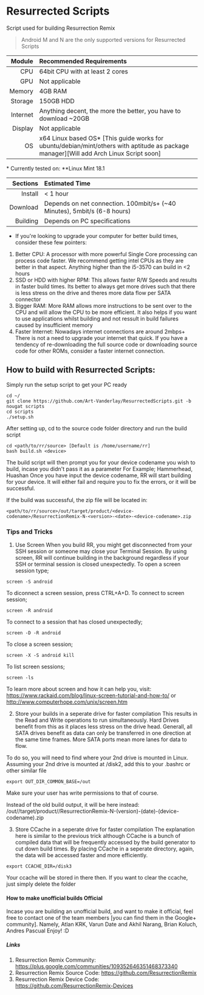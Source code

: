# Resurrected Scripts
Script used for building Resurrection Remix
> Android M and N are the only supported versions for Resurrected Scripts

Module  | Recommended Requirements
-------:|:-------------------------
CPU     | 64bit CPU with at least 2 cores
GPU     | Not applicable
Memory  | 4GB RAM
Storage | 150GB HDD
Internet| Anything decent, the more the better, you have to download ~20GB
Display | Not applicable
OS      | x64 Linux based OS* [This guide works for ubuntu/debian/mint/others with aptitude as package manager][Will add Arch Linux Script soon]

\* Currently tested on: **Linux Mint 18.1

Sections     | Estimated Time
------------:|:-------------------------
Install      | < 1 hour
Download     | Depends on net connection. 100mbit/s+ (~40 Minutes), 5mbit/s (6-8 hours)
Building     | Depends on PC specifications

- If you're looking to upgrade your computer for better build times, consider these few pointers:
 1. Better CPU: A processor with more powerful Single Core processing can process code faster. We recommend getting intel CPUs as they         are better in that aspect. Anything higher than the i5-3570 can build in <2 hours
 2. SSD or HDD with higher RPM: This allows faster R/W Speeds and results in faster build times. Its better to always get more drives         such that there is less stress on the drive and theres more data flow per SATA connector
 3. Bigger RAM: More RAM allows more instructions to be sent over to the CPU and will allow the CPU to be more efficient. It also             helps if you want to use applications whilst building and not ressult in build failures caused by insufficient memory
 4. Faster Internet: Nowadays internet connections are around 2mbps+ There is not a need to upgrade your internet that quick. If you          have a tendency of re-downloading the full source code or downloading source code for other ROMs, consider a faster internet connection.

## How to build with Resurrected Scripts:
Simply run the setup script to get your PC ready
```
cd ~/
git clone https://github.com/Art-Vanderlay/ResurrectedScripts.git -b nougat scripts
cd scripts
./setup.sh
```
After setting up, cd to the source code folder directory and run the build script
```
cd <path/to/rr/source> [Default is /home/username/rr]
bash build.sh <device>
```
The build script will then prompt you for your device codename you wish to build, incase you didn't pass it as a parameter
For Example; Hammerhead, Huashan
Once you have input the device codename, RR will start building for your device.
It will either fail and require you to fix the errors, or it will be successful.

If the build was successful, the zip file will be located in:
```
<path/to/rr/source>/out/target/product/<device-codename>/ResurrectionRemix-N-<version>-<date>-<device-codename>.zip
```

### Tips and Tricks
1. Use Screen
When you build RR, you might get disconnected from your SSH session or someone may close your Terminal Session. By using screen, RR will continue
building in the background regardless if your SSH or terminal session is closed unexpectedly. To open a screen session type;
```
screen -S android
```
To diconnect a screen session, press CTRL+A+D.
To connect to screen session;
```
screen -R android
```
To connect to a session that has closed unexpectedly;
```
screen -D -R android
```
To close a screen session;
```
screen -X -S android kill
```
To list screen sessions;
```
screen -ls
```
To learn more about screen and how it can help you, visit: https://www.rackaid.com/blog/linux-screen-tutorial-and-how-to/ or http://www.computerhope.com/unix/screen.htm

2. Store your builds in a seperate drive for faster compilation
This results in the Read and Write operations to run simultaneously. Hard Drives benefit from this as it places less stress on the drive head.
Generall, all SATA drives benefit as data can only be transferred in one direction at the same time frames. More SATA ports mean more lanes for
data to flow.

To do so, you will need to find where your 2nd drive is mounted in Linux.
Assuming your 2nd drive is mounted at /disk2, add this to your .bashrc or other similar file
```
export OUT_DIR_COMMON_BASE=/out
```
Make sure your user has write permissions to that of course.

Instead of the old build output, it will be here instead:
/out/<folder-name-of-rr-source>/target/product/<device>/ResurrectionRemix-N-(version)-(date)-(device-codename).zip

3. Store CCache in a seperate drive for faster compilation
The explanation here is similar to the previous trick although CCache is a bunch of compiled data that will be frequently accessed by the build
generator to cut down build times. By placing CCache in a seperate directory, again, the data will be accessed faster and more efficiently.
```
export CCACHE_DIR=/disk3
```
Your ccache will be stored in there then. If you want to clear the ccache, just simply delete the folder

#### How to make unofficial builds Official
Incase you are building an unofficial build, and want to make it official, feel free to contact one of the team members
[you can find them in the Google+ community]. Namely, Atlan KRK, Varun Date and Akhil Narang, Brian Koluch, Andres Pascual
Enjoy! :D

##### Links
1. Resurrection Remix Community: https://plus.google.com/communities/109352646351468373340
2. Resurrection Remix Source Code: https://github.com/ResurrectionRemix
3. Resurrection Remix Device Code: https://github.com/ResurrectionRemix-Devices
